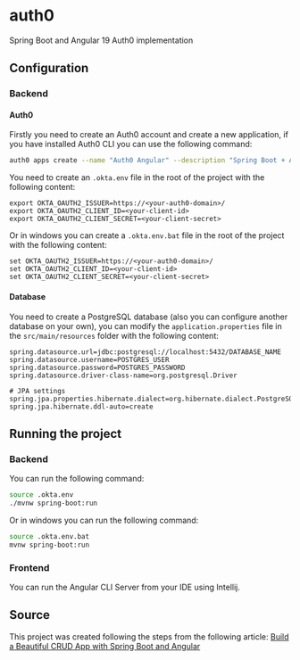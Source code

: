 # auth0
Spring Boot and Angular 19 Auth0 implementation

## Configuration

### Backend

#### Auth0

Firstly you need to create an Auth0 account and create a new application, if you have installed Auth0 CLI you can use the following command:

```bash
auth0 apps create --name "Auth0 Angular" --description "Spring Boot + Angular" --type regular --callbacks http://localhost:8080/login/oauth2/code/okta,http://localhost:4200/login/oauth2/code/okta --logout-urls http://localhost:8080,http://localhost:4200 --reveal-secrets
```

You need to create an `.okta.env` file in the root of the project with the following content:

```properties
export OKTA_OAUTH2_ISSUER=https://<your-auth0-domain>/
export OKTA_OAUTH2_CLIENT_ID=<your-client-id>
export OKTA_OAUTH2_CLIENT_SECRET=<your-client-secret>
```

Or in windows you can create a `.okta.env.bat` file in the root of the project with the following content:

```properties
set OKTA_OAUTH2_ISSUER=https://<your-auth0-domain>/
set OKTA_OAUTH2_CLIENT_ID=<your-client-id>
set OKTA_OAUTH2_CLIENT_SECRET=<your-client-secret>
```

#### Database

You need to create a PostgreSQL database (also you can configure another database on your own), you can modify the `application.properties` file in the `src/main/resources` folder with the following content:

```properties
spring.datasource.url=jdbc:postgresql://localhost:5432/DATABASE_NAME
spring.datasource.username=POSTGRES_USER
spring.datasource.password=POSTGRES_PASSWORD
spring.datasource.driver-class-name=org.postgresql.Driver

# JPA settings
spring.jpa.properties.hibernate.dialect=org.hibernate.dialect.PostgreSQLDialect
spring.jpa.hibernate.ddl-auto=create
```

## Running the project

### Backend

You can run the following command:

```bash
source .okta.env
./mvnw spring-boot:run
```

Or in windows you can run the following command:

```bash
source .okta.env.bat
mvnw spring-boot:run
```

### Frontend

You can run the Angular CLI Server from your IDE using Intellij.


## Source

This project was created following the steps from the following article: [Build a Beautiful CRUD App with Spring Boot and Angular](https://auth0.com/blog/spring-boot-angular-crud/#Secure-Spring-Boot-with-OpenID-Connect-and-OAuth)
